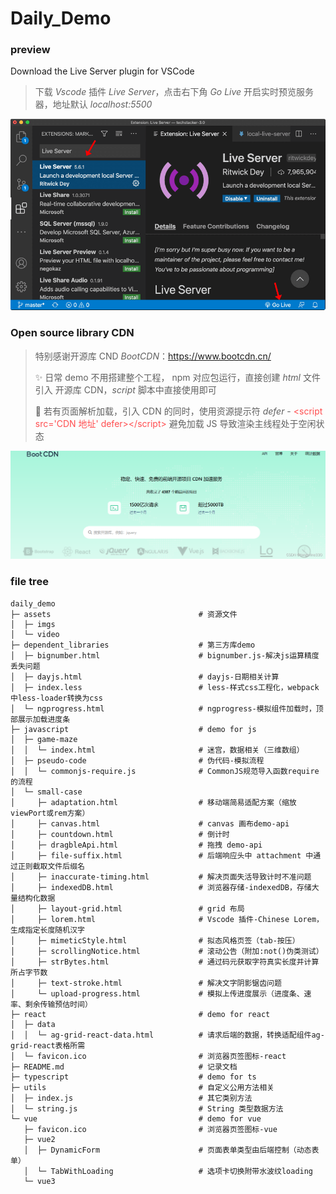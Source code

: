 # Daily_Demo

### preview

Download the Live Server plugin for VSCode

> 下载 _Vscode_ 插件 _Live Server_，点击右下角 _Go Live_ 开启实时预览服务器，地址默认 _localhost:5500_

![vscode-plugin-live Server](./assets/imgs/vscode-live-server-extension.png)

### Open source library CDN

> 特别感谢开源库 CND _BootCDN_：https://www.bootcdn.cn/
>
> ✨ 日常 demo 不用搭建整个工程， npm 对应包运行，直接创建 _html_ 文件引入 开源库 CDN，_script_ 脚本中直接使用即可
>
> 🚀 若有页面解析加载，引入 CDN 的同时，使用资源提示符 _defer_ - <span style="color:#ff4d4f">\<script src='CDN 地址' defer>\</script></span> 避免加载 JS 导致渲染主线程处于空闲状态

![BootCDN](./assets/imgs/bootcdn.png)

### file tree

```text
daily_demo
├─ assets                                 # 资源文件
│  ├─ imgs
│  └─ video
├─ dependent_libraries                    # 第三方库demo
│  ├─ bignumber.html                      # bignumber.js-解决js运算精度丢失问题
│  ├─ dayjs.html                          # dayjs-日期相关计算
│  ├─ index.less                          # less-样式css工程化，webpack中less-loader转换为css
│  └─ ngprogress.html                     # ngprogress-模拟组件加载时，顶部展示加载进度条
├─ javascript                             # demo for js
│  ├─ game-maze
│  │  └─ index.html                       # 迷宫，数据相关（三维数组）
│  ├─ pseudo-code                         # 伪代码-模拟流程
│  │  └─ commonjs-require.js              # CommonJS规范导入函数require的流程
│  └─ small-case
│     ├─ adaptation.html                  # 移动端简易适配方案（缩放viewPort或rem方案）
│     ├─ canvas.html                      # canvas 画布demo-api
│     ├─ countdown.html                   # 倒计时
│     ├─ dragbleApi.html                  # 拖拽 demo-api
│     ├─ file-suffix.html                 # 后端响应头中 attachment 中通过正则截取文件后缀名
│     ├─ inaccurate-timing.html           # 解决页面失活导致计时不准问题
│     ├─ indexedDB.html                   # 浏览器存储-indexedDB，存储大量结构化数据
│     ├─ layout-grid.html                 # grid 布局
│     ├─ lorem.html                       # Vscode 插件-Chinese Lorem，生成指定长度随机汉字
│     ├─ mimeticStyle.html                # 拟态风格页签（tab-按压）
│     ├─ scrollingNotice.html             # 滚动公告（附加:not()伪类测试）
│     ├─ strBytes.html                    # 通过码元获取字符真实长度并计算所占字节数
│     ├─ text-stroke.html                 # 解决文字阴影锯齿问题
│     └─ upload-progress.html             # 模拟上传进度展示（进度条、速率、剩余传输预估时间）
├─ react                                  # demo for react
│  ├─ data
│  │  └─ ag-grid-react-data.html          # 请求后端的数据，转换适配组件ag-grid-react表格所需
│  └─ favicon.ico                         # 浏览器页签图标-react
├─ README.md                              # 记录文档
├─ typescript                             # demo for ts
├─ utils                                  # 自定义公用方法相关
│  ├─ index.js                            # 其它类别方法
│  └─ string.js                           # String 类型数据方法
└─ vue                                    # demo for vue
   ├─ favicon.ico                         # 浏览器页签图标-vue
   ├─ vue2
   │  ├─ DynamicForm                      # 页面表单类型由后端控制（动态表单）
   │  └─ TabWithLoading                   # 选项卡切换附带水波纹loading
   └─ vue3

```
